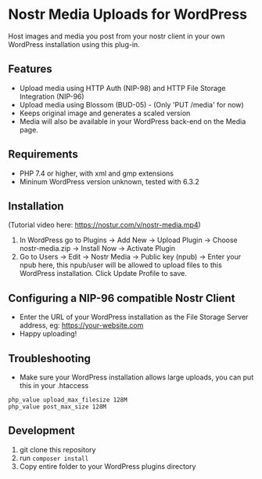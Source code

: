 # Nostr Media Uploads for WordPress

Host images and media you post from your nostr client in your own WordPress installation using this plug-in.

## Features
- Upload media using HTTP Auth (NIP-98) and HTTP File Storage Integration (NIP-96)
- Upload media using Blossom (BUD-05) - (Only 'PUT /media' for now)
- Keeps original image and generates a scaled version
- Media will also be available in your WordPress back-end on the Media page.

## Requirements
- PHP 7.4 or higher, with xml and gmp extensions
- Mininum WordPress version unknown, tested with 6.3.2

## Installation

(Tutorial video here: https://nostur.com/v/nostr-media.mp4)

1) In WordPress go to Plugins -> Add New -> Upload Plugin -> Choose nostr-media.zip -> Install Now -> Activate Plugin
2) Go to Users -> Edit -> Nostr Media -> Public key (npub) -> Enter your npub here, this npub/user will be allowed to upload files to this WordPress installation. Click Update Profile to save.

## Configuring a NIP-96 compatible Nostr Client
- Enter the URL of your WordPress installation as the File Storage Server address, eg: https://your-website.com
- Happy uploading!


## Troubleshooting
- Make sure your WordPress installation allows large uploads, you can put this in your .htaccess
```
php_value upload_max_filesize 128M
php_value post_max_size 128M
```


## Development
1) git clone this repository
2) run ```composer install```
3) Copy entire folder to your WordPress plugins directory